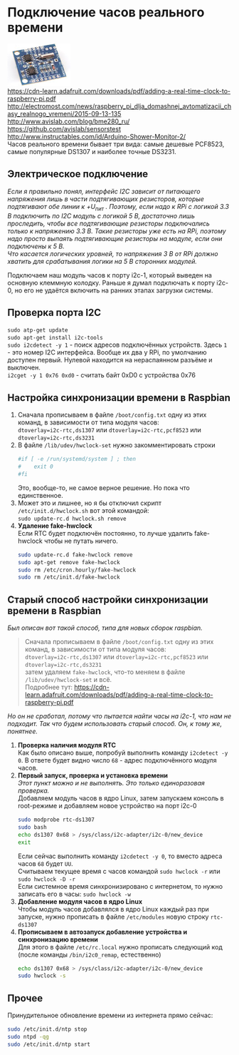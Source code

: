 # Подключение часов реального времени
![](/images/Tiny_RTC_DS1307_module.jpg "")  
https://cdn-learn.adafruit.com/downloads/pdf/adding-a-real-time-clock-to-raspberry-pi.pdf  
http://electromost.com/news/raspberry_pi_dlja_domashnej_avtomatizacii_chasy_realnogo_vremeni/2015-09-13-135  
http://www.avislab.com/blog/bme280_ru/  
https://github.com/avislab/sensorstest  
http://www.instructables.com/id/Arduino-Shower-Monitor-2/  
Часов реального времени бывает три вида: самые дешевые PCF8523, самые популярные DS1307 и наиболее точные DS3231.

## Электрическое подключение
_Если я правильно понял, интерфейс I2C зависит от питающего напряжения лишь в части подтягивающих резисторов, которые подтягивают обе линии к +U<sub>пит</sub> . Поэтому, если надо к RPi с логикой 3.3 В подключить по I2C модуль с логикой 5 В, достаточно лишь проследить, чтобы все подтягивающие резисторы подключались только к напряжению 3.3 В. Такие резисторы уже есть на RPi, поэтому надо просто выпаять подтягивающие резисторы на модуле, если они подключены к 5 В._  
_Что касается логических уровней, то напряжения 3 В от RPi должно хватить для срабатывания логики на 5 В сторонних модулей._  

Подключаем наш модуль часов к порту i2c-1, который выведен на основную клеммную колодку. Раньше я думал подключать к порту i2c-0, но его не удаётся включить на ранних этапах загрузки системы.

## Проверка порта I2C
`sudo atp-get update`  
`sudo apt-get install i2c-tools`  
`sudo i2cdetect -y 1` - поиск адресов подключённых устройств. Здесь `1` - это номер I2C интерфейса. Вообще их два у RPi, по умолчанию доступен первый. Нулевой находится на нераспаянном разъёме и выключен.  
`i2cget -y 1 0x76 0xd0` - считать байт 0xD0 с устройства 0x76  

## Настройка синхронизации времени в Raspbian
1. Сначала прописываем в файле `/boot/config.txt` одну из этих команд, в зависимости от типа модуля часов:  
   `dtoverlay=i2c-rtc,ds1307` или `dtoverlay=i2c-rtc,pcf8523` или `dtoverlay=i2c-rtc,ds3231`  
2. В файле `/lib/udev/hwclock-set` нужно закомментировать строки  
   ```bash
   #if [ -e /run/systemd/system ] ; then
   #    exit 0
   #fi
   ```
   Это, вообще-то, не самое верное решение. Но пока что единственное.  
3. Может это и лишнее, но я бы отключил скрипт `/etc/init.d/hwclock.sh` вот этой командой:  
   `sudo update-rc.d hwclock.sh remove`  
5. **Удаление fake-hwclock**  
   Если RTC будет подключён постоянно, то лучше удалить fake-hwclock чтобы не путать ничего.
   ```bash
   sudo update-rc.d fake-hwclock remove
   sudo apt-get remove fake-hwclock
   sudo rm /etc/cron.hourly/fake-hwclock
   sudo rm /etc/init.d/fake-hwclock
   ```

  

## Старый способ настройки синхронизации времени в Raspbian
_Был описан вот такой способ, типа для новых сборок raspbian._  

> Сначала прописываем в файле `/boot/config.txt` одну из этих команд, в зависимости от типа модуля часов:  
> `dtoverlay=i2c-rtc,ds1307` или `dtoverlay=i2c-rtc,pcf8523` или `dtoverlay=i2c-rtc,ds3231`  
> затем удаляем `fake-hwclock`, что-то меняем в файле `/lib/udev/hwclock-set` и всё.  
> Подробнее тут: https://cdn-learn.adafruit.com/downloads/pdf/adding-a-real-time-clock-to-raspberry-pi.pdf  

_Но он не сработал, потому что пытается найти часы на i2c-1, что нам не подходит. Так что будем использовать старый способ. Он, к тому же, понятнее._  

1. **Проверка наличия модуля RTC**  
   Как было описано выше, попробуй выполнить команду `i2cdetect -y 0`. В ответе будет видно число `68` - адрес подключённого модуля часов.  
2. **Первый запуск, проверка и установка времени**  
   _Этот пункт можно и не выполнять. Это только единоразовая проверка._  
   Добавляем модуль часов в ядро Linux, затем запускаем консоль в root-режиме и добавляем новое устройство на порт i2c-0  
   ```bash
   sudo modprobe rtc-ds1307
   sudo bash
   echo ds1307 0x68 > /sys/class/i2c-adapter/i2c-0/new_device
   exit
   ```
   Если сейчас выполнить команду `i2cdetect -y 0`, то вместо адреса часов `68` будет `UU`.  
   Считываем текущее время с часов командой `sudo hwclock -r` или `sudo hwclock -D -r`  
   Если системное время синхронизировано с интернетом, то нужно записать его в часы: `sudo hwclock -w`  
3. **Добавление модуля часов в ядро Linux**  
   Чтобы модуль часов добавлялся в ядро Linux каждый раз при запуске, нужно прописать в файле `/etc/modules` новую строку `rtc-ds1307`  
4. **Прописываем в автозапуск добавление устройства и синхронизацию времени**  
   Для этого в файле `/etc/rc.local` нужно прописать следующий код (после команды `/bin/i2c0_remap`, естественно)  
   ```bash
   echo ds1307 0x68 > /sys/class/i2c-adapter/i2c-0/new_device
   sudo hwclock -s
   ```    

## Прочее
Принудительное обновление времени из интернета прямо сейчас:  
```bash
sudo /etc/init.d/ntp stop
sudo ntpd -qg
sudo /etc/init.d/ntp start
```
